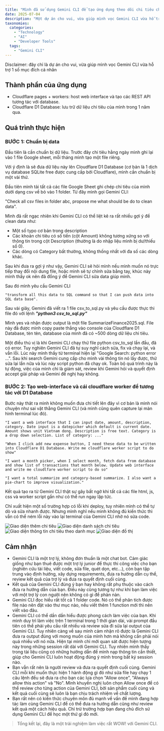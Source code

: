 ```yaml
---
title: "Mình đã sử dụng Gemini CLI để tạo ứng dụng theo dõi chi tiêu chỉ trong 2 tiếng"
date: 2025-07-04
description: "Một dự án cho vui, vừa giúp mình vọc Gemini CLI vừa hỗ trợ 1 số mục đích cá nhân"
taxonomies:
  categories:
    - "Technology"
    - "AI"
    - "Developer Tools"
  tags:
    - "Gemini CLI"
---
```


Disclaimer: đây chỉ là dự án cho vui, vừa giúp mình vọc Gemini CLI vừa hỗ trợ 1 số mục đích cá nhân

## Thành phần của ứng dụng
- Cloudflare pages + workers: host web interface và tạo các REST API tương tác với database.
- Cloudflare D1 Database: lưu trữ dữ liệu chi tiêu của mình trong 1 năm qua.

## Quá trình thực hiện
### BƯỚC 1: Chuẩn bị data
Đầu tiên là cần chuẩn bị dữ liệu. Trước đây chi tiêu hằng ngày mình ghi lại vào 1 file Google sheet, mỗi tháng mình tạo một file riêng.

Với ý định là sẽ đưa dữ liệu này lên Cloudflare D1 Database (cơ bản là 1 dịch vụ database SQLite free được cung cấp bởi Cloudflare), mình cần chuẩn bị một vài thứ.

Đầu tiên mình tải tất cả các file Google Sheet ghi chép chi tiêu của mình dưới dạng csv về bỏ vào 1 folder. Từ đây mình gọi Gemini CLI:

"Check all csv files in folder abc, propose me what should be do to clean data".

Mình đã rất ngạc nhiên khi Gemini CLI có thể liệt kê ra rất nhiều gợi ý để clean data như:
- Một số typo cơ bản trong description
- Các khoản chi tiêu có số tiền (cột Amount) không tương xứng so với thông tin trong cột Description (thường là do nhập liệu mình bị dư/thiếu số 0).
- Các dòng có Category bất thường, không thống nhất với đa số các dòng khác.


Sau khi đưa ra gợi ý như vậy, Gemini CLI sẽ hỏi mình nếu mình muốn nó trực tiếp thay đổi nội dung file, hoặc mình sẽ tự chỉnh sửa bằng tay, khúc này mình thấy ok nên đã đồng ý để Gemini CLI sửa data giúp mình.

Sau đó mình yêu cầu Gemini CLI 

```
"transform all this data to SQL command so that I can push data into SQL data base".
```

Sau vài giây, Gemini đã viết ra 1 file csv_to_sql.py và yêu cầu được thực thi file đó với lệnh ***"python3 csv_to_sql.py"***

Mình yes và nhận được output là một file SummarizeFinance2025.sql. File này đã được mình copy paste thẳng vào console của Cloudflare D1 Database, tèn tèn, database của mình đã có ~500 dòng dữ liệu chi tiêu.

Một điều thú vị là khi Gemini CLI chạy thử file python csv_to_sql lần đầu, đã có error. Tuy nghiên Gemini CLI đã tự suy nghĩ cách sửa, fix và chạy lại, và vẫn lỗi. Lúc này mình thấy từ terminal hiện lại "Google Search: python error ...". Sau khi search Gemini cung cấp cho mình vài thông tin nó lấy được, thử sửa lại lần nữa và lúc này script python đã chạy ok. Toàn bộ quá trình này là tự động, việc của mình chỉ là giám sát, review khi Gemini hỏi và quyết định accept giải pháp và Gemini đề nghị hay không.

### BƯỚC 2: Tạo web-interface và cái cloudflare worker để tương tác với D1 Database
Bước này thât ra mình không muốn đưa chi tiết lên đây vì cơ bản là mình nói chuyện như sai vặt thằng Gemini CLI (và mình cũng quên capture lại màn hình terminal lúc đó).

```
"I want a web interface that I can input date, amount, description, category. Date input is a datepicker which default is current date. Amount shows unit Vietnam dong. Description is free text. Category is a drop down selection. List of category: ..."
```

```
"When I click add new expense button, I need these data to be written into Cloudflare D1 Database. Write me cloudflare worker script to do show"
```

```
"I want a month picker, when I select month, fetch data from database and show list of transactions that month below. Update web interface and write me cloudlfare worker script to do so"
```

```
"I want a total summarize and category-based summarize. I also want a pie-chart to improve visualization."
```

Kết quả tạo ra từ Gemini CLI thật sự gây bất ngờ khi tất cả các file html, js, css và worker script gần như có thể run ngay lập tức.

Chỉ xuất hiện một số trường hợp có lỗi khi deploy, tuy nhiên mình có thể tự dò và sửa nhanh được. Nhưng mình nghĩ nếu mình không đủ kiến thức thì vẫn có thể ném lỗi này vào lại terminal của Gemini CLI nhờ nó sửa code.

![Giao diện thêm chi tiêu](/images/add_new_expense.png)
![Giao diện danh sách chi tiêu](/images/detail_expense_list.png)
![Giao diện thông tin chi tiêu theo danh mục](/images/category_budget_info.png)
![Giao diện đồ thị](/images/budget_graph.png)

## Cảm nhận
- Gemini CLI là một trợ lý, không đơn thuần là một chat bot. Cảm giác giống như bạn thuê được một trợ lý junior để thực thi công việc cho bạn (nghiên cứu tài liệu, viết code, sửa file, quét dọn, etc...), còn bạn tập trung vào định hướng, xây dựng requirements, đưa ra hướng dẫn cụ thể, review kết quả của trợ lý và đưa ra quyết định cuối cùng.
- Kết quả của Gemini CLI đúng ý bạn hay không rất phụ thuộc vào cách đưa ra hướng dẫn của bạn. Điều này cũng tương tự như khi bạn làm việc với một trợ lý con người nên không có gì để phàn nàn.
- Gemini CLI đọc hiểu rất tốt cả 1 folder code. Nó có thể phân tích được file nào nên đặt vào thư mục nào, nếu viết thêm 1 function mới thì nên viết vào đâu.
- Gemini CLI có thể dần dần hiểu được phong cách làm việc của bạn. Khi mình duy trì làm việc trên 1 terminal trong 1 thời gian dài, vài prompt đầu tiên có thể phải yêu cầu rất nhiều và review sửa đi sửa lại output của Gemini CLI. Tuy nhiên càng về sau mình cảm nhận rõ được là Gemini CLI đưa ra output đúng với mong muốn của mình hơn mà không cần phải nói quá nhiều với nó nữa. Hiện tại mình chỉ mới quan sát được hiện tượng này trong những session rất dài với Gemini CLI. Tuy nhiên mình thấy trong tài liệu cũng có những hướng dẫn để mình nạp thông tin cần thiết, giúp cho Gemini CLI luôn hoạt động đúng ý mình trong bất ký session nào.
- Bạn vẫn rất nên là người review và đưa ra quyết định cuối cùng. Gemini CLI mỗi khi muốn thực hiện 1 hành động gì đó như sửa file hay chạy 1 câu lệnh đều sẽ đưa ra cho bạn các lựa chọn "Allow once", "Always allow this action" và "No". Mình khuyến nghị luôn chọn Allow once để có thể review cho từng action của Gemini CLI, bởi sản phẩm cuối cùng và kết quả cuối cùng sẽ luôn là bạn chịu trách nhiệm về chất lượng.
- Bạn rất nên có kiến thức chuyên môn đủ mạnh về vấn đề mình đang hợp tác làm cùng Gemini CLI để có thể đưa ra hướng dẫn cũng như review kết quả một cách hiệu quả. Chỉ trừ trường hợp bạn đang chủ đích sử dụng Gemini CLI để học một thứ gì đó mới.

> Tổng kết lại, đây là một trải nghiệm làm việc rất WOW! với Gemini CLI.
